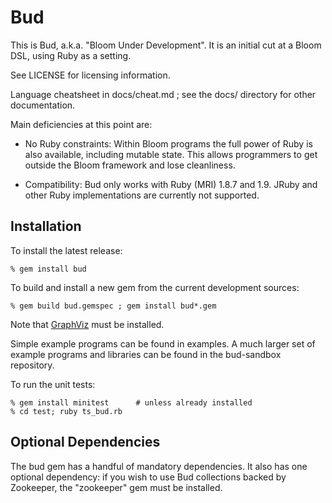 # Bud

This is Bud, a.k.a. "Bloom Under Development".  It is an initial cut at a Bloom
DSL, using Ruby as a setting.

See LICENSE for licensing information.

Language cheatsheet in docs/cheat.md ; see the docs/ directory for other
documentation.

Main deficiencies at this point are:

- No Ruby constraints: Within Bloom programs the full power of Ruby is also
  available, including mutable state.  This allows programmers to get outside
  the Bloom framework and lose cleanliness.

- Compatibility: Bud only works with Ruby (MRI) 1.8.7 and 1.9. JRuby and other
  Ruby implementations are currently not supported.

## Installation

To install the latest release:

    % gem install bud

To build and install a new gem from the current development sources:

    % gem build bud.gemspec ; gem install bud*.gem

Note that [GraphViz](http://www.graphviz.org/) must be installed.

Simple example programs can be found in examples. A much larger set of example
programs and libraries can be found in the bud-sandbox repository.

To run the unit tests:

    % gem install minitest      # unless already installed
    % cd test; ruby ts_bud.rb

## Optional Dependencies

The bud gem has a handful of mandatory dependencies. It also has one optional
dependency: if you wish to use Bud collections backed by Zookeeper, the
"zookeeper" gem must be installed.
